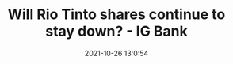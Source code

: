 ---
"title": "Will Rio Tinto shares continue to stay down? - IG Bank"
"date": "2021-10-26 13:0:54"
"feed_name": "GOOGLENEWSMINING"
"feed_website": "https://news.google.com/search?q=mining%2Bincident&hl=en-US&gl=US&ceid=US:en"
"feed_rss": "https://news.google.com/rss/search?q=mining%2Bincident&hl=en-US&gl=US&ceid=US:en"
"link": "https://www.ig.com/en-ch/news-and-trade-ideas/will-rio-tinto-shares-continue-to-stay-down--211026"
"source": "{'href': 'https://www.ig.com', 'title': 'IG Bank'}"
"file": "_posts/2021-1-1-d745251aa5fadcdcfb48e1b06048bbeca177c08f.md"
"accident": "0"
"drilling": "0"
"dead": "0"
"injured": "0"
"arrested": "0"
"place": "unknown place"
"where": "unknown site"
"causes": "unknown"
"place_uri": "unknown place"
---